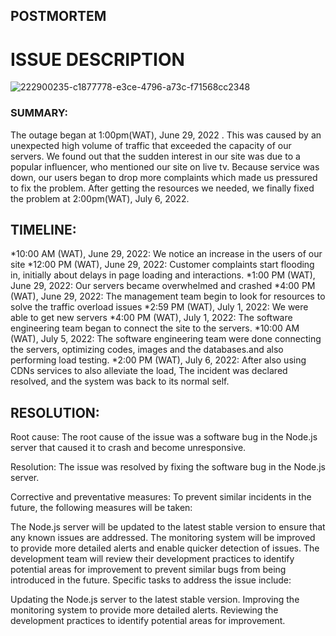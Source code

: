 ## POSTMORTEM

# ISSUE DESCRIPTION


![222900235-c1877778-e3ce-4796-a73c-f71568cc2348](https://github.com/mzdamidee/alx-system_engineering-devops/assets/26973838/10f6f238-9602-424e-8efa-a90873f1b07a)


### SUMMARY:
The outage began at 1:00pm(WAT), June 29, 2022 . This was caused by an unexpected high volume of traffic that exceeded the capacity of our servers. We found out that the sudden interest in our site was due to a popular influencer, who mentioned our site on live tv. Because service was down, our users began to drop more complaints which made us pressured to fix the problem. After getting the resources we needed, we finally fixed the problem at 2:00pm(WAT), July 6, 2022.

## TIMELINE:
*10:00 AM (WAT), June 29, 2022: We notice an increase in the users of our site
*12:00 PM (WAT), June 29, 2022: Customer complaints start flooding in, initially about delays in page loading and interactions.
*1:00 PM (WAT), June 29, 2022: Our servers became overwhelmed and crashed
*4:00 PM (WAT), June 29, 2022: The management team begin to look for resources to solve the traffic overload issues
*2:59 PM (WAT), July 1, 2022: We were able to get new servers
*4:00 PM (WAT), July 1, 2022: The software engineering team began to connect the site to the servers.
*10:00 AM (WAT), July 5, 2022: The software engineering team were done connecting the servers, optimizing codes, images and the databases.and also performing load testing.
*2:00 PM (WAT), July  6, 2022: After also using CDNs services to also alleviate the load, The incident was declared resolved, and the system was back to its normal self.


## RESOLUTION:
Root cause: The root cause of the issue was a software bug in the Node.js server that caused it to crash and become unresponsive.

Resolution: The issue was resolved by fixing the software bug in the Node.js server.

Corrective and preventative measures:
To prevent similar incidents in the future, the following measures will be taken:

The Node.js server will be updated to the latest stable version to ensure that any known issues are addressed.
The monitoring system will be improved to provide more detailed alerts and enable quicker detection of issues.
The development team will review their development practices to identify potential areas for improvement to prevent similar bugs from being introduced in the future.
Specific tasks to address the issue include:

Updating the Node.js server to the latest stable version.
Improving the monitoring system to provide more detailed alerts.
Reviewing the development practices to identify potential areas for improvement.
